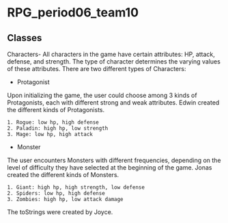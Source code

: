 # RPG_period06_team10

## Classes
Characters- All characters in the game have certain attributes: HP, attack, defense, and strength. The type of character determines the varying values of these attributes.
There are two different types of Characters:
- Protagonist

Upon initializing the game, the user could choose among 3 kinds of Protagonists, each with different strong and weak attributes. Edwin created the different kinds of Protagonists.

	1. Rogue: low hp, high defense
	2. Paladin: high hp, low strength
	3. Mage: low hp, high attack

- Monster

The user encounters Monsters with different frequencies, depending on the level of difficulty they have selected at the beginning of the game. Jonas created the different kinds of Monsters.
 
	1. Giant: high hp, high strength, low defense
	2. Spiders: low hp, high defense
	3. Zombies: high hp, low attack damage
The toStrings were created by Joyce.



